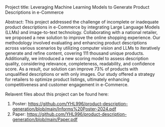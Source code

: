 Project title: Leveraging Machine Learning Models to Generate Product Descriptions in e-Commerce

Abstract: This project addressed the challenge of incomplete or inadequate product descriptions in e-Commerce by integrating Large Language Models (LLMs) and image-to-text technology. Collaborating with a national retailer, we proposed a new solution to improve the online shopping experience. Our methodology involved evaluating and enhancing product descriptions across various scenarios by utilizing computer vision and LLMs to iteratively generate and refine content, covering 111 thousand unique products. Additionally, we introduced a new scoring model to assess description quality, considering relevance, completeness, readability, and confidence score. As a result, our solution can improve 73% of products with unqualified descriptions or with only images. Our study offered a strategy for retailers to optimize product listings, ultimately enhancing competitiveness and customer engagement in e-Commerce.

Relavent files about this project can be found here:
1. Poster: https://github.com/YHL996/product-description-generation/blob/main/Informs%20Poster-2024.pdf
2. Paper: https://github.com/YHL996/product-description-generation/blob/main/Paper.pdf
